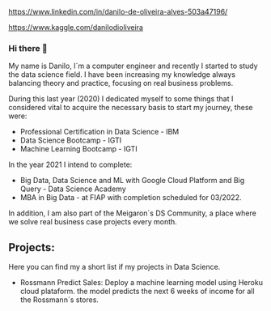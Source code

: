 https://www.linkedin.com/in/danilo-de-oliveira-alves-503a47196/

https://www.kaggle.com/danilodioliveira

### Hi there 👋

My name is Danilo, I´m a computer engineer and recently I started to study the data science field. I have been increasing my knowledge always balancing theory and practice, focusing on real business problems.

During this last year (2020) I dedicated myself to some things that I considered vital to acquire the necessary basis to start my journey, these were:

- Professional Certification in Data Science - IBM
- Data Science Bootcamp - IGTI
- Machine Learning Bootcamp - IGTI

In the year 2021 I intend to complete: 
- Big Data, Data Science and ML with Google Cloud Platform and Big Query - Data Science Academy 
- MBA in Big Data - at FIAP with completion scheduled for 03/2022.

In addition, I am also part of the Meigaron´s DS Community, a place where we solve real business case projects every month.


## Projects:

Here you can find my a short list if my projects in Data Science.

- Rossmann Predict Sales: Deploy a machine learning model using Heroku cloud plataform. the model predicts the next 6 weeks of income for all the Rossmann´s stores.


<!--
**danilodioliveira/danilodioliveira** is a ✨ _special_ ✨ repository because its `README.md` (this file) appears on your GitHub profile.

Here are some ideas to get you started:

- 🔭 I’m currently working on ...
- 🌱 I’m currently learning ...
- 👯 I’m looking to collaborate on ...
- 🤔 I’m looking for help with ...
- 💬 Ask me about ...
- 📫 How to reach me: ...
- 😄 Pronouns: ...
- ⚡ Fun fact: ...
-->
